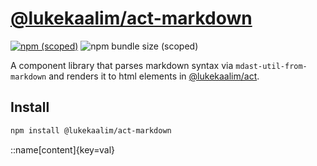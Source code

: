 # [@lukekaalim/act-markdown](https://act.luke.kaal.im/libraries/markdown)

[![npm (scoped)](https://img.shields.io/npm/v/@lukekaalim/act-markdown)](https://www.npmjs.com/package/@lukekaalim/act-markdown)
![npm bundle size (scoped)](https://img.shields.io/bundlephobia/minzip/@lukekaalim/act-markdown)

A component library that parses markdown syntax via `mdast-util-from-markdown`
and renders it to html elements in [@lukekaalim/act](https://act.luke.kaal.im).

## Install
```bash
npm install @lukekaalim/act-markdown
```

::name[content]{key=val}
